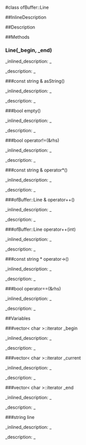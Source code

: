 #class ofBuffer::Line


<!--
_visible: True_
_advanced: False_
_istemplated: False_
-->

##InlineDescription






##Description





##Methods



### Line(_begin, _end)

<!--
_syntax: Line(_begin, _end)_
_name: Line_
_returns: _
_returns_description: _
_parameters: vector< char >::iterator _begin, vector< char >::iterator _end_
_access: public_
_version_started: 0.9.0_
_version_deprecated: _
_summary: _
_constant: False_
_static: False_
_visible: True_
_advanced: False_
-->

_inlined_description: _







_description: _







<!----------------------------------------------------------------------------->

###const string & asString()

<!--
_syntax: asString()_
_name: asString_
_returns: const string &_
_returns_description: _
_parameters: _
_access: public_
_version_started: 0.9.0_
_version_deprecated: _
_summary: _
_constant: False_
_static: False_
_visible: True_
_advanced: False_
-->

_inlined_description: _







_description: _







<!----------------------------------------------------------------------------->

###bool empty()

<!--
_syntax: empty()_
_name: empty_
_returns: bool_
_returns_description: _
_parameters: _
_access: public_
_version_started: 0.9.0_
_version_deprecated: _
_summary: _
_constant: False_
_static: False_
_visible: True_
_advanced: False_
-->

_inlined_description: _







_description: _







<!----------------------------------------------------------------------------->

###bool operator!=(&rhs)

<!--
_syntax: operator!=(&rhs)_
_name: operator!=_
_returns: bool_
_returns_description: _
_parameters: const ofBuffer::Line &rhs_
_access: public_
_version_started: 0.9.0_
_version_deprecated: _
_summary: _
_constant: False_
_static: False_
_visible: True_
_advanced: False_
-->

_inlined_description: _







_description: _







<!----------------------------------------------------------------------------->

###const string & operator*()

<!--
_syntax: operator*()_
_name: operator*_
_returns: const string &_
_returns_description: _
_parameters: _
_access: public_
_version_started: 0.9.0_
_version_deprecated: _
_summary: _
_constant: False_
_static: False_
_visible: True_
_advanced: False_
-->

_inlined_description: _







_description: _







<!----------------------------------------------------------------------------->

###ofBuffer::Line & operator++()

<!--
_syntax: operator++()_
_name: operator++_
_returns: ofBuffer::Line &_
_returns_description: _
_parameters: _
_access: public_
_version_started: 0.9.0_
_version_deprecated: _
_summary: _
_constant: False_
_static: False_
_visible: True_
_advanced: False_
-->

_inlined_description: _







_description: _







<!----------------------------------------------------------------------------->

###ofBuffer::Line operator++(int)

<!--
_syntax: operator++(int)_
_name: operator++_
_returns: ofBuffer::Line_
_returns_description: _
_parameters: int _
_access: public_
_version_started: 0.9.0_
_version_deprecated: _
_summary: _
_constant: False_
_static: False_
_visible: True_
_advanced: False_
-->

_inlined_description: _







_description: _







<!----------------------------------------------------------------------------->

###const string * operator->()

<!--
_syntax: operator->()_
_name: operator->_
_returns: const string *_
_returns_description: _
_parameters: _
_access: public_
_version_started: 0.9.0_
_version_deprecated: _
_summary: _
_constant: False_
_static: False_
_visible: True_
_advanced: False_
-->

_inlined_description: _







_description: _







<!----------------------------------------------------------------------------->

###bool operator==(&rhs)

<!--
_syntax: operator==(&rhs)_
_name: operator==_
_returns: bool_
_returns_description: _
_parameters: const ofBuffer::Line &rhs_
_access: public_
_version_started: 0.9.0_
_version_deprecated: _
_summary: _
_constant: False_
_static: False_
_visible: True_
_advanced: False_
-->

_inlined_description: _







_description: _







<!----------------------------------------------------------------------------->

##Variables



###vector< char >::iterator _begin

<!--
_name: _begin_
_type: vector< char >::iterator_
_access: private_
_version_started: 0.9.0_
_version_deprecated: _
_summary: _
_visible: True_
_constant: False_
_advanced: False_
-->

_inlined_description: _







_description: _







<!----------------------------------------------------------------------------->

###vector< char >::iterator _current

<!--
_name: _current_
_type: vector< char >::iterator_
_access: private_
_version_started: 0.9.0_
_version_deprecated: _
_summary: _
_visible: True_
_constant: False_
_advanced: False_
-->

_inlined_description: _







_description: _







<!----------------------------------------------------------------------------->

###vector< char >::iterator _end

<!--
_name: _end_
_type: vector< char >::iterator_
_access: private_
_version_started: 0.9.0_
_version_deprecated: _
_summary: _
_visible: True_
_constant: False_
_advanced: False_
-->

_inlined_description: _







_description: _







<!----------------------------------------------------------------------------->

###string line

<!--
_name: line_
_type: string_
_access: private_
_version_started: 0.9.0_
_version_deprecated: _
_summary: _
_visible: True_
_constant: False_
_advanced: False_
-->

_inlined_description: _







_description: _







<!----------------------------------------------------------------------------->

